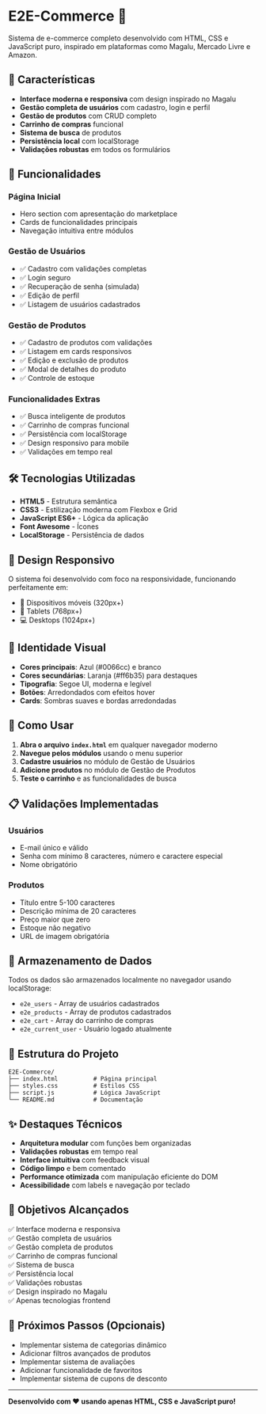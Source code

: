 # E2E-Commerce 🛒

Sistema de e-commerce completo desenvolvido com HTML, CSS e JavaScript puro, inspirado em plataformas como Magalu, Mercado Livre e Amazon.

## 🎯 Características

- **Interface moderna e responsiva** com design inspirado no Magalu
- **Gestão completa de usuários** com cadastro, login e perfil
- **Gestão de produtos** com CRUD completo
- **Carrinho de compras** funcional
- **Sistema de busca** de produtos
- **Persistência local** com localStorage
- **Validações robustas** em todos os formulários

## 🚀 Funcionalidades

### Página Inicial
- Hero section com apresentação do marketplace
- Cards de funcionalidades principais
- Navegação intuitiva entre módulos

### Gestão de Usuários
- ✅ Cadastro com validações completas
- ✅ Login seguro
- ✅ Recuperação de senha (simulada)
- ✅ Edição de perfil
- ✅ Listagem de usuários cadastrados

### Gestão de Produtos
- ✅ Cadastro de produtos com validações
- ✅ Listagem em cards responsivos
- ✅ Edição e exclusão de produtos
- ✅ Modal de detalhes do produto
- ✅ Controle de estoque

### Funcionalidades Extras
- ✅ Busca inteligente de produtos
- ✅ Carrinho de compras funcional
- ✅ Persistência com localStorage
- ✅ Design responsivo para mobile
- ✅ Validações em tempo real

## 🛠️ Tecnologias Utilizadas

- **HTML5** - Estrutura semântica
- **CSS3** - Estilização moderna com Flexbox e Grid
- **JavaScript ES6+** - Lógica da aplicação
- **Font Awesome** - Ícones
- **LocalStorage** - Persistência de dados

## 📱 Design Responsivo

O sistema foi desenvolvido com foco na responsividade, funcionando perfeitamente em:
- 📱 Dispositivos móveis (320px+)
- 📱 Tablets (768px+)
- 💻 Desktops (1024px+)

## 🎨 Identidade Visual

- **Cores principais**: Azul (#0066cc) e branco
- **Cores secundárias**: Laranja (#ff6b35) para destaques
- **Tipografia**: Segoe UI, moderna e legível
- **Botões**: Arredondados com efeitos hover
- **Cards**: Sombras suaves e bordas arredondadas

## 🚀 Como Usar

1. **Abra o arquivo `index.html`** em qualquer navegador moderno
2. **Navegue pelos módulos** usando o menu superior
3. **Cadastre usuários** no módulo de Gestão de Usuários
4. **Adicione produtos** no módulo de Gestão de Produtos
5. **Teste o carrinho** e as funcionalidades de busca

## 📋 Validações Implementadas

### Usuários
- E-mail único e válido
- Senha com mínimo 8 caracteres, número e caractere especial
- Nome obrigatório

### Produtos
- Título entre 5-100 caracteres
- Descrição mínima de 20 caracteres
- Preço maior que zero
- Estoque não negativo
- URL de imagem obrigatória

## 💾 Armazenamento de Dados

Todos os dados são armazenados localmente no navegador usando localStorage:
- `e2e_users` - Array de usuários cadastrados
- `e2e_products` - Array de produtos cadastrados
- `e2e_cart` - Array do carrinho de compras
- `e2e_current_user` - Usuário logado atualmente

## 🔧 Estrutura do Projeto

```
E2E-Commerce/
├── index.html          # Página principal
├── styles.css          # Estilos CSS
├── script.js           # Lógica JavaScript
└── README.md           # Documentação
```

## ✨ Destaques Técnicos

- **Arquitetura modular** com funções bem organizadas
- **Validações robustas** em tempo real
- **Interface intuitiva** com feedback visual
- **Código limpo** e bem comentado
- **Performance otimizada** com manipulação eficiente do DOM
- **Acessibilidade** com labels e navegação por teclado

## 🎯 Objetivos Alcançados

✅ Interface moderna e responsiva  
✅ Gestão completa de usuários  
✅ Gestão completa de produtos  
✅ Carrinho de compras funcional  
✅ Sistema de busca  
✅ Persistência local  
✅ Validações robustas  
✅ Design inspirado no Magalu  
✅ Apenas tecnologias frontend  

## 🚀 Próximos Passos (Opcionais)

- Implementar sistema de categorias dinâmico
- Adicionar filtros avançados de produtos
- Implementar sistema de avaliações
- Adicionar funcionalidade de favoritos
- Implementar sistema de cupons de desconto

---

**Desenvolvido com ❤️ usando apenas HTML, CSS e JavaScript puro!**

